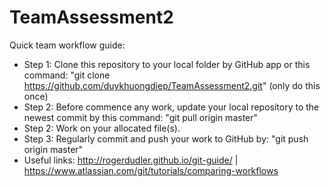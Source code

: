 # TeamAssessment2
Quick team workflow guide:
- Step 1: Clone this repository to your local folder by GitHub app or this command: "git clone https://github.com/duykhuongdiep/TeamAssessment2.git" (only do this once)
- Step 2: Before commence any work, update your local repository to the newest commit by this command: "git pull origin master"
- Step 2: Work on your allocated file(s).
- Step 3: Regularly commit and push your work to GitHub by: "git push origin master"
- Useful links: http://rogerdudler.github.io/git-guide/ | https://www.atlassian.com/git/tutorials/comparing-workflows
